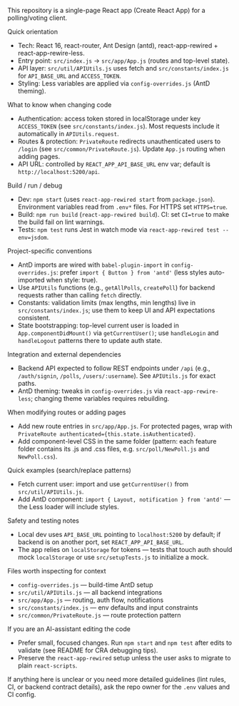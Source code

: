 This repository is a single-page React app (Create React App) for a polling/voting client.

Quick orientation
- Tech: React 16, react-router, Ant Design (antd), react-app-rewired + react-app-rewire-less.
- Entry point: `src/index.js` → `src/app/App.js` (routes and top-level state).
- API layer: `src/util/APIUtils.js` uses fetch and `src/constants/index.js` for `API_BASE_URL` and `ACCESS_TOKEN`.
- Styling: Less variables are applied via `config-overrides.js` (AntD theming).

What to know when changing code
- Authentication: access token stored in localStorage under key `ACCESS_TOKEN` (see `src/constants/index.js`). Most requests include it automatically in `APIUtils.request`.
- Routes & protection: `PrivateRoute` redirects unauthenticated users to `/login` (see `src/common/PrivateRoute.js`). Update `App.js` routing when adding pages.
- API URL: controlled by `REACT_APP_API_BASE_URL` env var; default is `http://localhost:5200/api`.

Build / run / debug
- Dev: `npm start` (uses `react-app-rewired start` from `package.json`). Environment variables read from `.env*` files. For HTTPS set `HTTPS=true`.
- Build: `npm run build` (`react-app-rewired build`). CI: set `CI=true` to make the build fail on lint warnings.
- Tests: `npm test` runs Jest in watch mode via `react-app-rewired test --env=jsdom`.

Project-specific conventions
- AntD imports are wired with `babel-plugin-import` in `config-overrides.js`: prefer `import { Button } from 'antd'` (less styles auto-imported when style: true).
- Use `APIUtils` functions (e.g., `getAllPolls`, `createPoll`) for backend requests rather than calling `fetch` directly.
- Constants: validation limits (max lengths, min lengths) live in `src/constants/index.js`; use them to keep UI and API expectations consistent.
- State bootstrapping: top-level current user is loaded in `App.componentDidMount()` via `getCurrentUser()`; use `handleLogin` and `handleLogout` patterns there to update auth state.

Integration and external dependencies
- Backend API expected to follow REST endpoints under `/api` (e.g., `/auth/signin`, `/polls`, `/users/:username`). See `APIUtils.js` for exact paths.
- AntD theming: tweaks in `config-overrides.js` via `react-app-rewire-less`; changing theme variables requires rebuilding.

When modifying routes or adding pages
- Add new route entries in `src/app/App.js`. For protected pages, wrap with `PrivateRoute authenticated={this.state.isAuthenticated}`.
- Add component-level CSS in the same folder (pattern: each feature folder contains its .js and .css files, e.g. `src/poll/NewPoll.js` and `NewPoll.css`).

Quick examples (search/replace patterns)
- Fetch current user: import and use `getCurrentUser()` from `src/util/APIUtils.js`.
- Add AntD component: `import { Layout, notification } from 'antd'` — the Less loader will include styles.

Safety and testing notes
- Local dev uses `API_BASE_URL` pointing to `localhost:5200` by default; if backend is on another port, set `REACT_APP_API_BASE_URL`.
- The app relies on `localStorage` for tokens — tests that touch auth should mock `localStorage` or use `src/setupTests.js` to initialize a mock.

Files worth inspecting for context
- `config-overrides.js` — build-time AntD setup
- `src/util/APIUtils.js` — all backend integrations
- `src/app/App.js` — routing, auth flow, notifications
- `src/constants/index.js` — env defaults and input constraints
- `src/common/PrivateRoute.js` — route protection pattern

If you are an AI-assistant editing the code
- Prefer small, focused changes. Run `npm start` and `npm test` after edits to validate (see README for CRA debugging tips).
- Preserve the `react-app-rewired` setup unless the user asks to migrate to plain `react-scripts`.

If anything here is unclear or you need more detailed guidelines (lint rules, CI, or backend contract details), ask the repo owner for the `.env` values and CI config.  